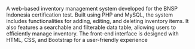 A web-based inventory management system developed for the BNSP Indonesia certification test. Built using PHP and MySQL, the system includes functionalities for adding, editing, and deleting inventory items. It also features a searchable and filterable data table, allowing users to efficiently manage inventory. The front-end interface is designed with HTML, CSS, and Bootstrap for a user-friendly experience
